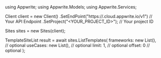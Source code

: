 using Appwrite;
using Appwrite.Models;
using Appwrite.Services;

Client client = new Client()
    .SetEndPoint("https://<REGION>.cloud.appwrite.io/v1") // Your API Endpoint
    .SetProject("<YOUR_PROJECT_ID>"); // Your project ID

Sites sites = new Sites(client);

TemplateSiteList result = await sites.ListTemplates(
    frameworks: new List<string>(), // optional
    useCases: new List<string>(), // optional
    limit: 1, // optional
    offset: 0 // optional
);